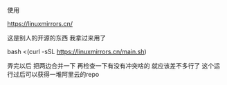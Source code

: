 使用  



https://linuxmirrors.cn/

这是别人的开源的东西  我拿过来用了 

bash <(curl -sSL https://linuxmirrors.cn/main.sh)

弄完以后  把两边合并一下 再检查一下有没有冲突啥的  就应该差不多行了  这个运行过后可以获得一堆阿里云的repo